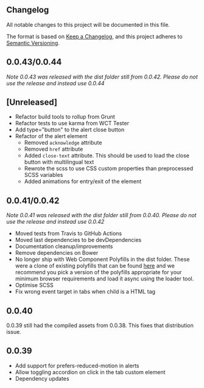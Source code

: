 ## Changelog

All notable changes to this project will be documented in this file.

The format is based on [Keep a Changelog](https://keepachangelog.com/en/1.0.0/),
and this project adheres to [Semantic Versioning](https://semver.org/spec/v2.0.0.html).

## 0.0.43/0.0.44
 *Note 0.0.43 was released with the dist folder still from 0.0.42. Please do not use the release and instead use 0.0.44*

## [Unreleased]
- Refactor build tools to rollup from Grunt
- Refactor tests to use karma from WCT Tester
- Add type="button" to the alert close button
- Refactor of the alert element
  - Removed `acknowledge` attribute
  - Removed `href` attribute
  - Added `close-text` attribute. This should be used to load the close button with multilingual text
  - Rewrote the scss to use CSS custom properties than preprocessed SCSS variables
  - Added animations for entry/exit of the element

## 0.0.41/0.0.42
*Note 0.0.41 was released with the dist folder still from 0.0.40. Please do not use the release and instead use 0.0.42*

- Moved tests from Travis to GitHub Actions
- Moved last dependencies to be devDependencies
- Documentation cleanup/improvements
- Remove dependencies on Bower
- No longer ship with Web Component Polyfills in the dist folder. These were a clone of existing polyfills that
  can be found [here](https://github.com/webcomponents/polyfills/) and we recommend you pick a version of the polyfills
  appropriate for your minimum browser requirements and load it async using the loader tool.
- Optimise SCSS
- Fix wrong event target in tabs when child is a HTML tag

## 0.0.40
0.0.39 still had the compiled assets from 0.0.38. This fixes that distribution issue.

## 0.0.39
- Add support for prefers-reduced-motion in alerts
- Allow toggling accordion on click in the tab custom element
- Dependency updates
